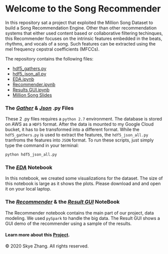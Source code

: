 # Welcome to the Song Recommender

In this repository sat a project that exploited the Million Song Dataset to build a Song Recommendation Engine. Other than other recommendation systems that either used content based or collaborative filtering techinques, this Recommender focuses on the intrinsic features embedded in the beats, rhythms, and vocals of a song. Such features can be extracted using the mel frequency cepstral coefficients (MFCCs).

The repository contains the following files:

* [hdf5_gathers.py](hdf5_gathers.py)
* [hdf5_json_all.py](hdf5_json_all.py)
* [EDA.ipynb](EDA.ipynb)
* [Recommender.ipynb](Recommender.ipynb)
* [Results GUI.ipynb](Results%20GUI.ipynb)
* [Million Song Slides](Million%20Song%20slides.pdf)

### The *[Gather](hdf5_gathers.py)* & *[Json](hdf5_json_all.py)* .py Files

These 2 .py files requires a ```python 2.7``` environment. The database is stored on AWS as a ```HDF5``` format. After the data is mounted to my Google Cloud bucket, it has to be transformed into a different format. While the ```hdf5_gathers.py```  is used to extract the features, the ```hdf5_json_all.py``` tranfroms the features into ```JSON``` format. To run these scripts, just simply type the command in your terminal:

```python
python hdf5_json_all.py
```

### The *[EDA](EDA.ipynb)* Notebook

In this notebook, we created some visualizations for the dataset. The size of this notebook is large as it shows the plots. Please download and and open it on your local laptop.

### The *[Recommender](Recommender.ipynb)* & the *[Result GUI](Results%20GUI.ipynb)* NoteBook

The Recommender notebook contains the main part of our project, data modeling. We used ```pySpark``` to handle the big data. The Result GUI shows a GUI demo of the recommender using a sample of the results.

#### Learn more about this [Project](Million%20Song%20slides.pdf).

&copy; 2020 Skye Zhang. All rights reserved.
